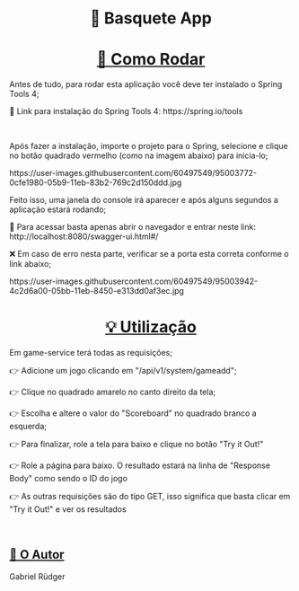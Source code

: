 <h1 align="center">🏀 Basquete App</h1>

<h1 align="center">
    <a href="https://pt-br.reactjs.org/">🚀 Como Rodar </a>
</h1>
<p> Antes de tudo, para rodar esta aplicação você deve ter instalado o Spring Tools 4;</p>
<p>🔗 Link para instalação do Spring Tools 4: https://spring.io/tools</p>
<br>
<p> Após fazer a instalação, importe o projeto para o Spring, selecione e clique no botão quadrado vermelho (como na imagem abaixo) para inicia-lo;</p>
https://user-images.githubusercontent.com/60497549/95003772-0cfe1980-05b9-11eb-83b2-769c2d150ddd.jpg
<br>
<p> Feito isso, uma janela do console irá aparecer e após alguns segundos a aplicação estará rodando;</p>
<p> 🔗 Para acessar basta apenas abrir o navegador e entrar neste link: http://localhost:8080/swagger-ui.html#/</p>
<p> ❌ Em caso de erro nesta parte, verificar se a porta esta correta conforme o link abaixo;</p>
https://user-images.githubusercontent.com/60497549/95003942-4c2d6a00-05bb-11eb-8450-e313dd0af3ec.jpg


<h1 align="center">
    <a href="https://pt-br.reactjs.org/">💡 Utilização </a>
</h1>
<p>  Em game-service terá todas as requisições;</p>
<p> 👉 Adicione um jogo clicando em "/api/v1/system/gameadd";</p>
<p> 👉 Clique no quadrado amarelo no canto direito da tela;</p>
<p> 👉 Escolha e altere o valor do "Scoreboard" no quadrado branco a esquerda;</p>
<p> 👉 Para finalizar, role a tela para baixo e clique no botão "Try it Out!"</p>
<p> 👉 Role a página para baixo. O resultado estará na linha de "Response Body" como sendo o ID do jogo</p>
<p> 👉 As outras requisições são do tipo GET, isso significa que basta clicar em "Try it Out!" e ver os resultados</p>
<br>
<h2 align="left">
    <a href="https://pt-br.reactjs.org/">🦅 O Autor</a>
</h2>
<p>Gabriel Rüdger</p>
